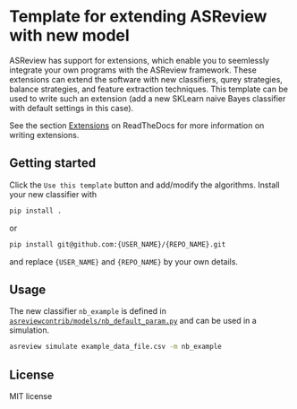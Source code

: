 # Template for extending ASReview with new model

ASReview has support for extensions, which enable you to seemlessly integrate
your own programs with the ASReview framework. These extensions can extend the
software with new classifiers, qurey strategies, balance strategies, and feature
extraction techniques. This template can be used to write such an extension
(add a new SKLearn naive Bayes classifier with default settings in this case).

See the section [Extensions](https://asreview.readthedocs.io/en/latest/extensions_dev.html) 
on ReadTheDocs for more information on writing extensions.

## Getting started

Click the `Use this template` button and add/modify the algorithms. Install 
your new classifier with

```bash
pip install .
```

or

```bash
pip install git@github.com:{USER_NAME}/{REPO_NAME}.git
```

and replace `{USER_NAME}` and `{REPO_NAME}` by your own details. 


## Usage

The new classifier `nb_example` is defined in
[`asreviewcontrib/models/nb_default_param.py`](asreviewcontrib/models/nb_default_param.py) 
and can be used in a simulation.

```bash
asreview simulate example_data_file.csv -m nb_example
```

## License

MIT license
